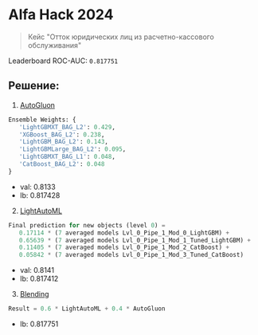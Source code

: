 # Alfa Hack 2024

> Кейс "Отток юридических лиц из расчетно-кассового обслуживания"

Leaderboard ROC-AUC: `0.817751`

## Решение:

1) [AutoGluon](1.%20AutoGluon.ipynb)
```python
Ensemble Weights: {
   'LightGBMXT_BAG_L2': 0.429,
   'XGBoost_BAG_L2': 0.238,
   'LightGBM_BAG_L2': 0.143,
   'LightGBMLarge_BAG_L2': 0.095,
   'LightGBMXT_BAG_L1': 0.048,
   'CatBoost_BAG_L2': 0.048
}
```
  - val: 0.8133
  - lb: 0.817428
2) [LightAutoML](2.%20LightAutoML.ipynb)
```python
Final prediction for new objects (level 0) = 
   0.17114 * (7 averaged models Lvl_0_Pipe_1_Mod_0_LightGBM) +
   0.65639 * (7 averaged models Lvl_0_Pipe_1_Mod_1_Tuned_LightGBM) +
   0.11405 * (7 averaged models Lvl_0_Pipe_1_Mod_2_CatBoost) +
   0.05842 * (7 averaged models Lvl_0_Pipe_1_Mod_3_Tuned_CatBoost) 
```
  - val: 0.8141
  - lb: 0.817412
3) [Blending](3.%20Blending.ipynb)
```python
Result = 0.6 * LightAutoML + 0.4 * AutoGluon
```
  - lb: 0.817751
